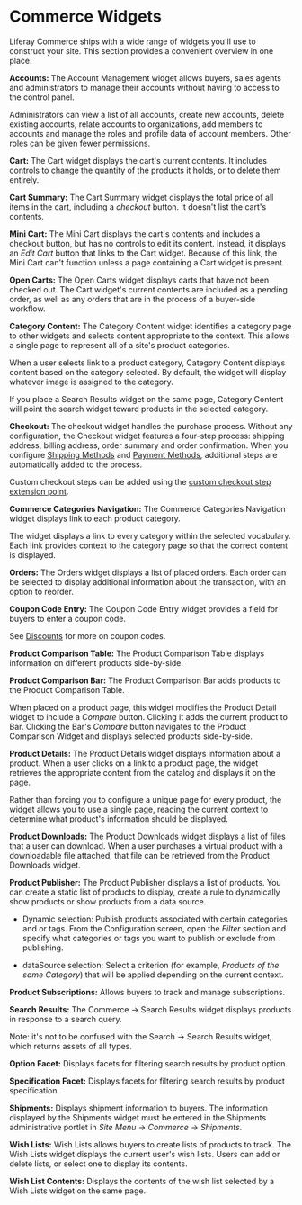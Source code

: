 # Commerce Widgets

Liferay Commerce ships with a wide range of widgets you'll use to construct
your site. This section provides a convenient overview in one place.

**Accounts:** The Account Management widget allows buyers, sales agents and
administrators to manage their accounts without having to access to the control
panel.

Administrators can view a list of all accounts, create new accounts, delete
existing accounts, relate accounts to organizations, add members to accounts and
manage the roles and profile data of account members. Other roles can be given
fewer permissions.

**Cart:** The Cart widget displays the cart's current contents. It includes
controls to change the quantity of the products it holds, or to delete them
entirely.

**Cart Summary:** The Cart Summary widget displays the total price of all items
in the cart, including a *checkout* button. It doesn't list the cart's contents.

**Mini Cart:** The Mini Cart displays the cart's contents and includes
a checkout button, but has no controls to edit its content. Instead, it displays
an *Edit Cart* button that links to the Cart widget. Because of this link, the
Mini Cart can't function unless a page containing a Cart widget is present.

**Open Carts:** The Open Carts widget displays carts that have not been
checked out. The Cart widget's current contents are included as
a pending order, as well as any orders that are in the process of a buyer-side
workflow.

**Category Content:** The Category Content widget identifies a category page to
other widgets and selects content appropriate to the context. This allows
a single page to represent all of a site's product categories.

When a user selects link to a product category, Category Content displays
content based on the category selected. By default, the widget will display
whatever image is assigned to the category.

If you place a Search Results widget on the same page, Category Content will
point the search widget toward products in the selected category.

**Checkout:** The checkout widget handles the purchase process. Without any
configuration, the Checkout widget features a four-step process: shipping
address, billing address, order summary and order confirmation. When you
configure [Shipping
Methods](/web/liferay-emporio/documentation/-/knowledge_base/1-0/shipping-methods)
and [Payment
Methods](/web/liferay-emporio/documentation/-/knowledge_base/1-0/payment-methods),
additional steps are automatically added to the process.

Custom checkout steps can be added using the [custom checkout step extension
point](/web/liferay-emporio/documentation/-/knowledge_base/1-0/custom-checkout-step).

**Commerce Categories Navigation:** The Commerce Categories Navigation widget
displays link to each product category. 

The widget displays a link to every category within the selected vocabulary.
Each link provides context to the category page so that the correct content is
displayed.

**Orders:** The Orders widget displays a list of placed orders. Each order can
be selected to display additional information about the transaction, with an
option to reorder.

**Coupon Code Entry:** The Coupon Code Entry widget provides a field for buyers
to enter a coupon code.

See
[Discounts](/web/liferay-emporio/documentation/-/knowledge_base/1-0/discounts)
for more on coupon codes.

**Product Comparison Table:** The Product Comparison Table displays information
on different products side-by-side.

**Product Comparison Bar:** The Product Comparison Bar adds products to the
Product Comparison Table.

When placed on a product page, this widget modifies the Product Detail widget to
include a *Compare* button. Clicking it adds the current product to Bar.
Clicking the Bar's *Compare* button navigates to the Product Comparison Widget
and displays selected products side-by-side.

**Product Details:** The Product Details widget displays information about
a product. When a user clicks on a link to a product page, the widget retrieves
the appropriate content from the catalog and displays it on the page. 

Rather than forcing you to configure a unique page for every product, the
widget allows you to use a single page, reading the current context to
determine what product's information should be displayed.

**Product Downloads:** The Product Downloads widget displays a list of files
that a user can download. When a user purchases a virtual product with
a downloadable file attached, that file can be retrieved from the Product
Downloads widget.

**Product Publisher:** The Product Publisher displays a list of products. You
can create a static list of products to display, create a rule to dynamically show
products or show products from a data source.

-   Dynamic selection: Publish products associated with certain categories and
    or tags. From the Configuration screen, open the *Filter* section and
    specify what categories or tags you want to publish or exclude from
    publishing.

-   dataSource selection: Select a criterion (for example, *Products of the same
    Category*) that will be applied depending on the current context. 

**Product Subscriptions:** Allows buyers to track and manage subscriptions.

**Search Results:** The Commerce &rarr; Search Results widget displays products
in response to a search query.

Note: it's not to be confused with the Search &rarr; Search
Results widget, which returns assets of all types.

**Option Facet:** Displays facets for filtering search results by product
option.

**Specification Facet:** Displays facets for filtering search results by product
specification.

**Shipments:** Displays shipment information to buyers. The information
displayed by the Shipments widget must be entered in the Shipments
administrative portlet in *Site Menu* &rarr; *Commerce* &rarr; *Shipments*.

**Wish Lists:** Wish Lists allows buyers to create lists of products to track.
The Wish Lists widget displays the current user's wish lists. Users can add or
delete lists, or select one to display its contents.

**Wish List Contents:** Displays the contents of the wish list selected by
a Wish Lists widget on the same page.